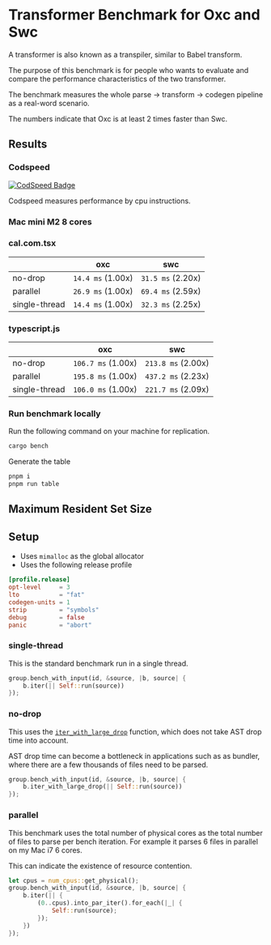 # Transformer Benchmark for Oxc and Swc

A transformer is also known as a transpiler, similar to Babel transform.

The purpose of this benchmark is for people who wants to evaluate and compare the performance characteristics of the two transformer.

The benchmark measures the whole parse -> transform -> codegen pipeline as a real-word scenario.

The numbers indicate that Oxc is at least 2 times faster than Swc.

## Results

### Codspeed

[![CodSpeed Badge][codspeed-badge]][codspeed-url]

[codspeed-badge]: https://img.shields.io/endpoint?url=https://codspeed.io/badge.json
[codspeed-url]: https://codspeed.io/oxc-project/bench-javascript-transformer-written-in-rust/benchmarks

Codspeed measures performance by cpu instructions.

### Mac mini M2 8 cores

### cal.com.tsx

|               | oxc               | swc               |
| ------------- | ----------------- | ----------------- |
| no-drop       | `14.4 ms` (1.00x) | `31.5 ms` (2.20x) |
| parallel      | `26.9 ms` (1.00x) | `69.4 ms` (2.59x) |
| single-thread | `14.4 ms` (1.00x) | `32.3 ms` (2.25x) |

### typescript.js

|               | oxc                | swc                |
| ------------- | ------------------ | ------------------ |
| no-drop       | `106.7 ms` (1.00x) | `213.8 ms` (2.00x) |
| parallel      | `195.8 ms` (1.00x) | `437.2 ms` (2.23x) |
| single-thread | `106.0 ms` (1.00x) | `221.7 ms` (2.09x) |

### Run benchmark locally

Run the following command on your machine for replication.

```bash
cargo bench
```

Generate the table

```bash
pnpm i
pnpm run table
```

## Maximum Resident Set Size


## Setup

* Uses `mimalloc` as the global allocator
* Uses the following release profile

```toml
[profile.release]
opt-level     = 3
lto           = "fat"
codegen-units = 1
strip         = "symbols"
debug         = false
panic         = "abort"
```

### single-thread

This is the standard benchmark run in a single thread.

```rust
group.bench_with_input(id, &source, |b, source| {
    b.iter(|| Self::run(source))
});
```

### no-drop

This uses the [`iter_with_large_drop`](https://docs.rs/criterion/0.5.1/criterion/struct.Bencher.html#method.iter_with_large_drop) function, which does not take AST drop time into account.

AST drop time can become a bottleneck in applications such as as bundler,
where there are a few thousands of files need to be parsed.

```rust
group.bench_with_input(id, &source, |b, source| {
    b.iter_with_large_drop(|| Self::run(source))
});
```

### parallel

This benchmark uses the total number of physical cores as the total number of files to parse per bench iteration. For example it parses 6 files in parallel on my Mac i7 6 cores.

This can indicate the existence of resource contention.

```rust
let cpus = num_cpus::get_physical();
group.bench_with_input(id, &source, |b, source| {
    b.iter(|| {
        (0..cpus).into_par_iter().for_each(|_| {
            Self::run(source);
        });
    })
});
```


